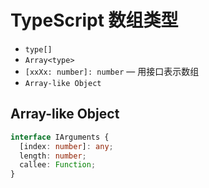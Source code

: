 # TypeScript 数组类型

- `type[]`
- `Array<type>`
- `[xxXx: number]: number` — 用接口表示数组
- `Array-like Object`

## Array-like Object

```ts
interface IArguments {
  [index: number]: any;
  length: number;
  callee: Function;
}
```
